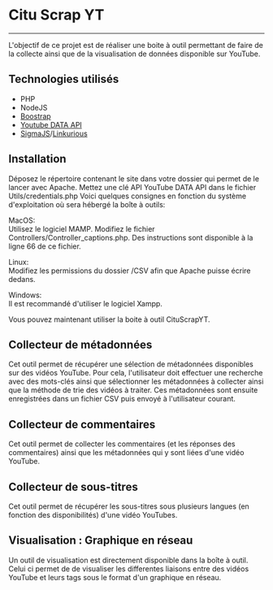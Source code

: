 # Citu Scrap YT
***

L'objectif de ce projet est de réaliser une boite à outil permettant de faire de la collecte ainsi que de la visualisation de données disponible sur YouTube.

## Technologies utilisés

* PHP
* NodeJS
* [Boostrap](https://getbootstrap.com/)
* [Youtube DATA API](https://developers.google.com/youtube/v3)
* [SigmaJS](https://www.sigmajs.org/)/[Linkurious](https://github.com/Linkurious/linkurious.js/tree/develop)  

## Installation

Déposez le répertoire contenant le site dans votre dossier qui permet de le lancer avec Apache.
Mettez une clé API YouTube DATA API dans le fichier Utils/credentials.php
Voici quelques consignes en fonction du système d'exploitation où sera hébergé la boîte à outils:  

MacOS:  
Utilisez le logiciel MAMP. Modifiez le fichier Controllers/Controller_captions.php. Des instructions sont disponible à la ligne 66 de ce fichier. 

Linux:  
Modifiez les permissions du dossier /CSV afin que Apache puisse écrire dedans.

Windows:  
Il est recommandé d'utiliser le logiciel Xampp.

Vous pouvez maintenant utiliser la boite à outil CituScrapYT.  

## Collecteur de métadonnées

Cet outil permet de récupérer une sélection de métadonnées disponibles sur des vidéos YouTube. Pour cela, l'utilisateur doit effectuer une recherche avec des mots-clés ainsi que sélectionner les métadonnées à collecter ainsi que la méthode de trie des vidéos à traiter. Ces métadonnées sont ensuite enregistrées dans un fichier CSV puis envoyé à l'utilisateur courant.

## Collecteur de commentaires

Cet outil permet de collecter les commentaires (et les réponses des commentaires) ainsi que les métadonnées qui y sont liées d'une vidéo YouTube.

## Collecteur de sous-titres

Cet outil permet de récupérer les sous-titres sous plusieurs langues (en fonction des disponibilités) d'une vidéo YouTubes. 

## Visualisation : Graphique en réseau

Un outil de visualisation est directement disponible dans la boîte à outil. Celui ci permet de de visualiser les differentes liaisons entre des vidéos YouTube et leurs tags sous le format d'un graphique en réseau.
